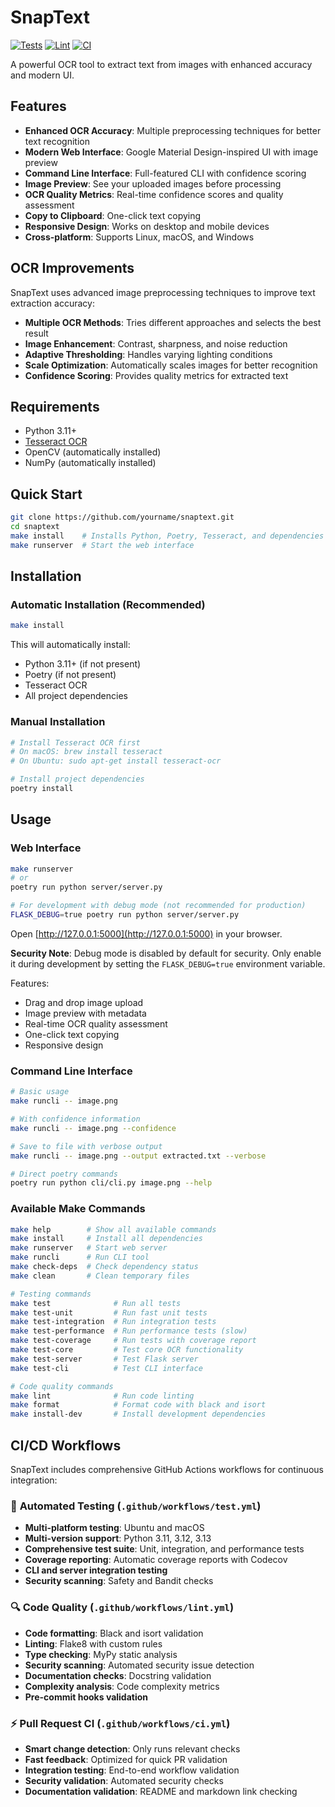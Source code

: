 # SnapText

[![Tests](https://github.com/Mahmoud-Emad/snaptext/workflows/Tests/badge.svg)](https://github.com/Mahmoud-Emad/snaptext/actions/workflows/test.yml)
[![Lint](https://github.com/Mahmoud-Emad/snaptext/workflows/Lint/badge.svg)](https://github.com/Mahmoud-Emad/snaptext/actions/workflows/lint.yml)
[![CI](https://github.com/Mahmoud-Emad/snaptext/workflows/CI/badge.svg)](https://github.com/Mahmoud-Emad/snaptext/actions/workflows/ci.yml)

A powerful OCR tool to extract text from images with enhanced accuracy and modern UI.

## Features

- **Enhanced OCR Accuracy**: Multiple preprocessing techniques for better text recognition
- **Modern Web Interface**: Google Material Design-inspired UI with image preview
- **Command Line Interface**: Full-featured CLI with confidence scoring
- **Image Preview**: See your uploaded images before processing
- **OCR Quality Metrics**: Real-time confidence scores and quality assessment
- **Copy to Clipboard**: One-click text copying
- **Responsive Design**: Works on desktop and mobile devices
- **Cross-platform**: Supports Linux, macOS, and Windows

## OCR Improvements

SnapText uses advanced image preprocessing techniques to improve text extraction accuracy:

- **Multiple OCR Methods**: Tries different approaches and selects the best result
- **Image Enhancement**: Contrast, sharpness, and noise reduction
- **Adaptive Thresholding**: Handles varying lighting conditions
- **Scale Optimization**: Automatically scales images for better recognition
- **Confidence Scoring**: Provides quality metrics for extracted text

## Requirements

- Python 3.11+
- [Tesseract OCR](https://github.com/tesseract-ocr/tesseract)
- OpenCV (automatically installed)
- NumPy (automatically installed)

## Quick Start

```bash
git clone https://github.com/yourname/snaptext.git
cd snaptext
make install    # Installs Python, Poetry, Tesseract, and dependencies
make runserver  # Start the web interface
```

## Installation

### Automatic Installation (Recommended)

```bash
make install
```

This will automatically install:

- Python 3.11+ (if not present)
- Poetry (if not present)
- Tesseract OCR
- All project dependencies

### Manual Installation

```bash
# Install Tesseract OCR first
# On macOS: brew install tesseract
# On Ubuntu: sudo apt-get install tesseract-ocr

# Install project dependencies
poetry install
```

## Usage

### Web Interface

```bash
make runserver
# or
poetry run python server/server.py

# For development with debug mode (not recommended for production)
FLASK_DEBUG=true poetry run python server/server.py
```

Open [http://127.0.0.1:5000](http://127.0.0.1:5000) in your browser.

**Security Note**: Debug mode is disabled by default for security. Only enable it during development by setting the `FLASK_DEBUG=true` environment variable.

Features:

- Drag and drop image upload
- Image preview with metadata
- Real-time OCR quality assessment
- One-click text copying
- Responsive design

### Command Line Interface

```bash
# Basic usage
make runcli -- image.png

# With confidence information
make runcli -- image.png --confidence

# Save to file with verbose output
make runcli -- image.png --output extracted.txt --verbose

# Direct poetry commands
poetry run python cli/cli.py image.png --help
```

### Available Make Commands

```bash
make help        # Show all available commands
make install     # Install all dependencies
make runserver   # Start web server
make runcli      # Run CLI tool
make check-deps  # Check dependency status
make clean       # Clean temporary files

# Testing commands
make test              # Run all tests
make test-unit         # Run fast unit tests
make test-integration  # Run integration tests
make test-performance  # Run performance tests (slow)
make test-coverage     # Run tests with coverage report
make test-core         # Test core OCR functionality
make test-server       # Test Flask server
make test-cli          # Test CLI interface

# Code quality commands
make lint              # Run code linting
make format            # Format code with black and isort
make install-dev       # Install development dependencies
```

## CI/CD Workflows

SnapText includes comprehensive GitHub Actions workflows for continuous integration:

### 🔄 **Automated Testing** (`.github/workflows/test.yml`)

- **Multi-platform testing**: Ubuntu and macOS
- **Multi-version support**: Python 3.11, 3.12, 3.13
- **Comprehensive test suite**: Unit, integration, and performance tests
- **Coverage reporting**: Automatic coverage reports with Codecov
- **CLI and server integration testing**
- **Security scanning**: Safety and Bandit checks

### 🔍 **Code Quality** (`.github/workflows/lint.yml`)

- **Code formatting**: Black and isort validation
- **Linting**: Flake8 with custom rules
- **Type checking**: MyPy static analysis
- **Security scanning**: Automated security issue detection
- **Documentation checks**: Docstring validation
- **Complexity analysis**: Code complexity metrics
- **Pre-commit hooks validation**

### ⚡ **Pull Request CI** (`.github/workflows/ci.yml`)

- **Smart change detection**: Only runs relevant checks
- **Fast feedback**: Optimized for quick PR validation
- **Integration testing**: End-to-end workflow validation
- **Security validation**: Automated security checks
- **Documentation validation**: README and markdown link checking
